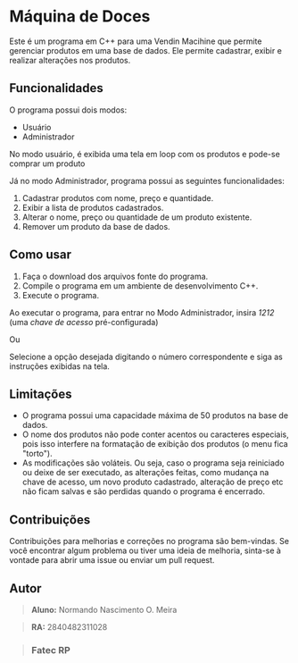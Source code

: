 # Máquina de Doces

Este é um programa em C++ para uma Vendin Macihine que permite gerenciar produtos em uma base de dados. Ele permite cadastrar, exibir e realizar alterações nos produtos.

## Funcionalidades

O programa possui dois modos:
- Usuário
- Administrador

No modo usuário, é exibida uma tela em loop com os produtos e pode-se comprar um produto

Já no modo Administrador, programa possui as seguintes funcionalidades:

1. Cadastrar produtos com nome, preço e quantidade.
2. Exibir a lista de produtos cadastrados.
3. Alterar o nome, preço ou quantidade de um produto existente.
4. Remover um produto da base de dados.

## Como usar

1. Faça o download dos arquivos fonte do programa.
2. Compile o programa em um ambiente de desenvolvimento C++.
3. Execute o programa.

Ao executar o programa, para entrar no Modo Administrador, insira *1212* (uma *chave de acesso* pré-configurada)

Ou

Selecione a opção desejada digitando o número correspondente e siga as instruções exibidas na tela.

## Limitações

- O programa possui uma capacidade máxima de 50 produtos na base de dados.
- O nome dos produtos não pode conter acentos ou caracteres especiais, pois isso interfere na formatação de exibição dos produtos (o menu fica "torto").
- As modificações são voláteis. Ou seja, caso o programa seja reiniciado ou deixe de ser executado, as alterações feitas, como mudança na chave de acesso, um novo produto cadastrado, alteração de preço etc não ficam salvas e são perdidas quando o programa é encerrado.

## Contribuições

Contribuições para melhorias e correções no programa são bem-vindas. Se você encontrar algum problema ou tiver uma ideia de melhoria, sinta-se à vontade para abrir uma issue ou enviar um pull request.

## Autor

> **Aluno:** Normando Nascimento O. Meira

> **RA:** 2840482311028

> ### **Fatec RP**
